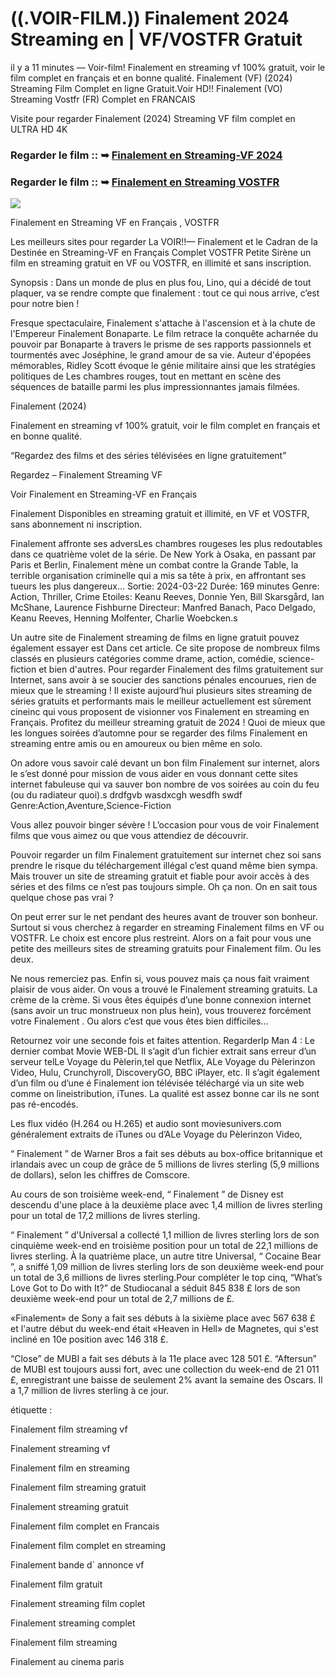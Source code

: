 # ((.VOIR-FILM.)) Finalement 2024 Streaming en | VF/VOSTFR Gratuit

il y a 11 minutes — Voir-film! Finalement en streaming vf 100% gratuit, voir le film complet en français et en bonne qualité. Finalement (VF) (2024) Streaming Film Complet en ligne Gratuit.Voir HD!! Finalement (VO) Streaming Vostfr (FR) Complet en FRANCAIS

Visite pour regarder Finalement (2024) Streaming VF film complet en ULTRA HD 4K

### Regarder le film :: ➥ [Finalement en Streaming-VF 2024](https://t.co/IClVBzngIo)

### Regarder le film :: ➥ [Finalement en Streaming VOSTFR](https://t.co/IClVBzngIo)

<p dir="auto"><a href="https://t.co/IClVBzngIo" title="PLAY NOW" rel="nofollow"><img src="https://i.imgur.com/jhNGoEt.gif" style="max-width: 100%;"></a></p>

Finalement en Streaming VF en Français , VOSTFR

Les meilleurs sites pour regarder La VOIR!!— Finalement et le Cadran de la Destinée en Streaming-VF en Français Complet VOSTFR Petite Sirène un film en streaming gratuit en VF ou VOSTFR, en illimité et sans inscription.

Synopsis : Dans un monde de plus en plus fou, Lino, qui a décidé de tout plaquer, va se rendre compte que finalement : tout ce qui nous arrive, c’est pour notre bien !

Fresque spectaculaire, Finalement s'attache à l'ascension et à la chute de l'Empereur Finalement Bonaparte. Le film retrace la conquête acharnée du pouvoir par Bonaparte à travers le prisme de ses rapports passionnels et tourmentés avec Joséphine, le grand amour de sa vie. Auteur d'épopées mémorables, Ridley Scott évoque le génie militaire ainsi que les stratégies politiques de Les chambres rouges, tout en mettant en scène des séquences de bataille parmi les plus impressionnantes jamais filmées.

Finalement (2024)

Finalement en streaming vf 100% gratuit, voir le film complet en français et en bonne qualité.

“Regardez des films et des séries télévisées en ligne gratuitement”

Regardez – Finalement Streaming VF

Voir Finalement en Streaming-VF en Français

Finalement Disponibles en streaming gratuit et illimité, en VF et VOSTFR, sans abonnement ni inscription.

Finalement affronte ses adversLes chambres rougeses les plus redoutables dans ce quatrième volet de la série. De New York à Osaka, en passant par Paris et Berlin, Finalement mène un combat contre la Grande Table, la terrible organisation criminelle qui a mis sa tête à prix, en affrontant ses tueurs les plus dangereux... Sortie: 2024-03-22 Durée: 169 minutes Genre: Action, Thriller, Crime Etoiles: Keanu Reeves, Donnie Yen, Bill Skarsgård, Ian McShane, Laurence Fishburne Directeur: Manfred Banach, Paco Delgado, Keanu Reeves, Henning Molfenter, Charlie Woebcken.s

Un autre site de Finalement streaming de films en ligne gratuit pouvez également essayer est Dans cet article. Ce site propose de nombreux films classés en plusieurs catégories comme drame, action, comédie, science-fiction et bien d'autres. Pour regarder Finalement des films gratuitement sur Internet, sans avoir à se soucier des sanctions pénales encourues, rien de mieux que le streaming ! Il existe aujourd’hui plusieurs sites streaming de séries gratuits et performants mais le meilleur actuellement est sûrement cineinc qui vous proposent de visionner vos Finalement en streaming en Français. Profitez du meilleur streaming gratuit de 2024 ! Quoi de mieux que les longues soirées d’automne pour se regarder des films Finalement en streaming entre amis ou en amoureux ou bien même en solo.

On adore vous savoir calé devant un bon film Finalement sur internet, alors le s’est donné pour mission de vous aider en vous donnant cette sites internet fabuleuse qui va sauver bon nombre de vos soirées au coin du feu (ou du radiateur quoi).s drdfgvb wasdxcgh wesdfh swdf Genre:Action,Aventure,Science-Fiction

Vous allez pouvoir binger sévère ! L’occasion pour vous de voir Finalement films que vous aimez ou que vous attendiez de découvrir.

Pouvoir regarder un film Finalement gratuitement sur internet chez soi sans prendre le risque du téléchargement illégal c’est quand même bien sympa. Mais trouver un site de streaming gratuit et fiable pour avoir accès à des séries et des films ce n’est pas toujours simple. Oh ça non. On en sait tous quelque chose pas vrai ?

On peut errer sur le net pendant des heures avant de trouver son bonheur. Surtout si vous cherchez à regarder en streaming Finalement films en VF ou VOSTFR. Le choix est encore plus restreint. Alors on a fait pour vous une petite des meilleurs sites de streaming gratuits pour Finalement film. Ou les deux.

Ne nous remerciez pas. Enfin si, vous pouvez mais ça nous fait vraiment plaisir de vous aider. On vous a trouvé le Finalement streaming gratuits. La crème de la crème. Si vous êtes équipés d’une bonne connexion internet (sans avoir un truc monstrueux non plus hein), vous trouverez forcément votre Finalement . Ou alors c’est que vous êtes bien difficiles…

Retournez voir une seconde fois et faites attention. RegarderIp Man 4 : Le dernier combat Movie WEB-DL Il s’agit d’un fichier extrait sans erreur d’un serveur telLe Voyage du Pèlerin,tel que Netflix, ALe Voyage du Pèlerinzon Video, Hulu, Crunchyroll, DiscoveryGO, BBC iPlayer, etc. Il s’agit également d’un film ou d’une é Finalement ion télévisée téléchargé via un site web comme on lineistribution, iTunes. La qualité est assez bonne car ils ne sont pas ré-encodés.

Les flux vidéo (H.264 ou H.265) et audio sont moviesunivers.com généralement extraits de iTunes ou d’ALe Voyage du Pèlerinzon Video,

“ Finalement ” de Warner Bros a fait ses débuts au box-office britannique et irlandais avec un coup de grâce de 5 millions de livres sterling (5,9 millions de dollars), selon les chiffres de Comscore.

Au cours de son troisième week-end, “ Finalement ” de Disney est descendu d'une place à la deuxième place avec 1,4 million de livres sterling pour un total de 17,2 millions de livres sterling.

“ Finalement ” d'Universal a collecté 1,1 million de livres sterling lors de son cinquième week-end en troisième position pour un total de 22,1 millions de livres sterling. À la quatrième place, un autre titre Universal, “ Cocaine Bear ”, a sniffé 1,09 million de livres sterling lors de son deuxième week-end pour un total de 3,6 millions de livres sterling.Pour compléter le top cinq, “What’s Love Got to Do with It?” de Studiocanal a séduit 845 838 £ lors de son deuxième week-end pour un total de 2,7 millions de £.

«Finalement» de Sony a fait ses débuts à la sixième place avec 567 638 £ et l'autre début du week-end était «Heaven in Hell» de Magnetes, qui s'est incliné en 10e position avec 146 318 £.

“Close” de MUBI a fait ses débuts à la 11e place avec 128 501 £. “Aftersun” de MUBI est toujours aussi fort, avec une collection du week-end de 21 011 £, enregistrant une baisse de seulement 2% avant la semaine des Oscars. Il a 1,7 million de livres sterling à ce jour.

étiquette :

Finalement film streaming vf

Finalement streaming vf

Finalement film en streaming

Finalement film streaming gratuit

Finalement streaming gratuit

Finalement film complet en Francais

Finalement film complet en streaming

Finalement bande d` annonce vf

Finalement film gratuit

Finalement streaming film coplet

Finalement streaming complet

Finalement film streaming

Finalement au cinema paris
